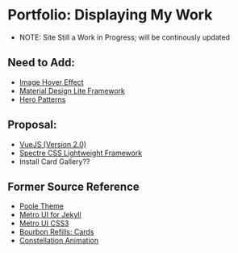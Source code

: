 
# Portfolio: Displaying My Work

* NOTE: Site Still a Work in Progress; will be continously updated

## Need to Add:
* [Image Hover Effect](https://miketricking.github.io/dist/)
* [Material Design Lite Framework](https://getmdl.io/)
* [Hero Patterns](http://www.heropatterns.com/)

## Proposal:
* [VueJS (Version 2.0)](https://vuejs.org/)
* [Spectre CSS Lightweight Framework](https://picturepan2.github.io/spectre/)
* Install Card Gallery??


## Former Source Reference
* [Poole Theme](https://github.com/poole/poole)
* [Metro UI for Jekyll](http://a-g-f.github.io/metro-ui-jekyll/)
* [Metro UI CSS3](http://metroui.org.ua/)
* [Bourbon Refills: Cards](http://refills.bourbon.io/)
* [Constellation Animation](http://tympanus.net/Development/AnimatedHeaderBackgrounds/)
